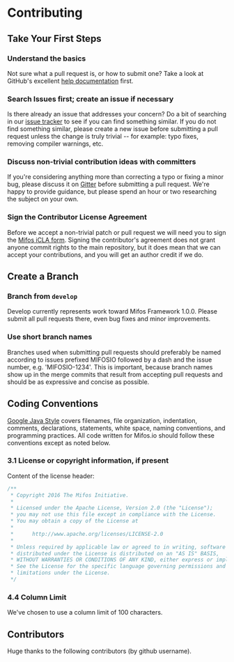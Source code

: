 # Contributing

## Take Your First Steps

### Understand the basics

Not sure what a pull request is, or how to submit one? Take a look at GitHub's excellent [help
documentation](https://help.github.com/articles/using-pull-requests/) first.

### Search Issues first; create an issue if necessary

Is there already an issue that addresses your concern? Do a bit of searching in our [issue
tracker](https://github.com/mifos-initiative/mifosio/issues) to see if you can find something
similar. If you do not find something similar, please create a new issue before submitting a pull
request unless the change is truly trivial -- for example: typo fixes, removing compiler warnings,
etc.

### Discuss non-trivial contribution ideas with committers

If you're considering anything more than correcting a typo or fixing a minor bug, please discuss it
on [Gitter](https://gitter.im/mifos-initiative/mifosio) before submitting a pull request. We're
happy to provide guidance, but please spend an hour or two researching the subject on your own.

### Sign the Contributor License Agreement

Before we accept a non-trivial patch or pull request we will need you to sign the [Mifos iCLA
form](http://mifos.org/about-us/financial-legal/mifos-contributor-agreement/). Signing the
contributor's agreement does not grant anyone commit rights to the main repository, but it does mean
that we can accept your contributions, and you will get an author credit if we do.

## Create a Branch

### Branch from `develop`

Develop currently represents work toward Mifos Framework 1.0.0. Please submit all pull requests
there, even bug fixes and minor improvements.

### Use short branch names

Branches used when submitting pull requests should preferably be named according to issues prefixed
MIFOSIO followed by a dash and the issue number, e.g. 'MIFOSIO-1234'. This is important, because
branch names show up in the merge commits that result from accepting pull requests and should be as
expressive and concise as possible.

## Coding Conventions
[Google Java Style](https://google.github.io/styleguide/javaguide.html) covers filenames, file
organization, indentation, comments, declarations, statements, white space, naming conventions, and
programming practices. All code written for Mifos.io should follow these conventions except as noted
below.

### 3.1 License or copyright information, if present

Content of the license header: 

```javascript
/**
 * Copyright 2016 The Mifos Initiative.
 *
 * Licensed under the Apache License, Version 2.0 (the "License");
 * you may not use this file except in compliance with the License.
 * You may obtain a copy of the License at
 *
 *      http://www.apache.org/licenses/LICENSE-2.0
 *
 * Unless required by applicable law or agreed to in writing, software
 * distributed under the License is distributed on an "AS IS" BASIS,
 * WITHOUT WARRANTIES OR CONDITIONS OF ANY KIND, either express or implied.
 * See the License for the specific language governing permissions and
 * limitations under the License.
 */
```

### 4.4 Column Limit
We've chosen to use a column limit of 100 characters.

## Contributors
Huge thanks to the following contributors (by github username).
